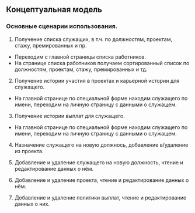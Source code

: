 ## Концептуальная модель

### Основные сценарии использования.

1. Получение списка служащих, в т.ч. по должностям, проектам, стажу, премированных и пр.

  - Переходим с главной страницы списка работников.
  - На странице списка работников получаем сортированный список по должностям, проектам, стажу, премированных и тд.

2. Получение истории участия в проектах и карьерной истории для служащего.

  - На главной странице по специальной форме находим служащего по имени, переходим на личную страницу с данными о служащем.

3. Получение истории выплат для служащего.     

  - На главной странице по специальной форме находим служащего по имени, переходим на личную страницу с данными о служащем.

4. Назначение служащего на новую должнось, добавление в/удаление из проекта.

5. Добавление и удаление служащего на новую должность, чтение и редактирование данных о нём.

6. Добавление и удаление проекта, чтение и редактирование данных о нём.

7. Добавление и удаление политики выплат, чтение и редактирование данных о них.
